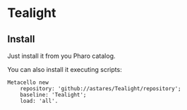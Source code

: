 # TealightInstall---------Just install it from you Pharo catalog. You can also install it executing scripts:```SmalltalkMetacello new 	repository: 'github://astares/Tealight/repository';	baseline: 'Tealight';	load: 'all'.